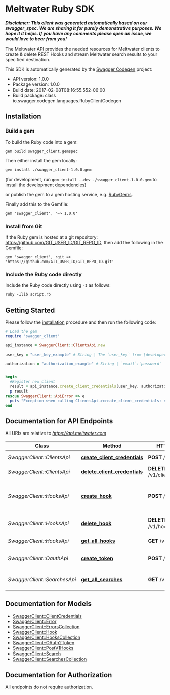 # Meltwater Ruby SDK 

_**Disclaimer: This client was generated automatically based on our swagger_spec. We are sharing it for purely demonstrative purposes. We hope it it helps. If you have any comments please open an issue, we would love to hear from you!**_

The Meltwater API provides the needed resources for Meltwater clients to create & delete REST Hooks and stream Meltwater search results to your specified destination.

This SDK is automatically generated by the [Swagger Codegen](https://github.com/swagger-api/swagger-codegen) project:

- API version: 1.0.0
- Package version: 1.0.0
- Build date: 2017-02-08T08:16:55.552-06:00
- Build package: class io.swagger.codegen.languages.RubyClientCodegen

## Installation

### Build a gem

To build the Ruby code into a gem:

```shell
gem build swagger_client.gemspec
```

Then either install the gem locally:

```shell
gem install ./swagger_client-1.0.0.gem
```
(for development, run `gem install --dev ./swagger_client-1.0.0.gem` to install the development dependencies)

or publish the gem to a gem hosting service, e.g. [RubyGems](https://rubygems.org/).

Finally add this to the Gemfile:

    gem 'swagger_client', '~> 1.0.0'

### Install from Git

If the Ruby gem is hosted at a git repository: https://github.com/GIT_USER_ID/GIT_REPO_ID, then add the following in the Gemfile:

    gem 'swagger_client', :git => 'https://github.com/GIT_USER_ID/GIT_REPO_ID.git'

### Include the Ruby code directly

Include the Ruby code directly using `-I` as follows:

```shell
ruby -Ilib script.rb
```

## Getting Started

Please follow the [installation](#installation) procedure and then run the following code:
```ruby
# Load the gem
require 'swagger_client'

api_instance = SwaggerClient::ClientsApi.new

user_key = "user_key_example" # String | The `user_key` from [developer.meltwater.com](https://developer.meltwater.com/admin/applications/).

authorization = "authorization_example" # String | `email`:`password`    Basic Auth (RFC2617) credentials. Must contain the realm `Basic` followed by a  Base64-encoded `email`:`password` pair using your Meltwater credentials.    #### Example:        Basic bXlfZW1haWxAZXhhbXJzZWNyZXQ=


begin
  #Register new client
  result = api_instance.create_client_credentials(user_key, authorization)
  p result
rescue SwaggerClient::ApiError => e
  puts "Exception when calling ClientsApi->create_client_credentials: #{e}"
end

```

## Documentation for API Endpoints

All URIs are relative to *https://api.meltwater.com*

Class | Method | HTTP request | Description
------------ | ------------- | ------------- | -------------
*SwaggerClient::ClientsApi* | [**create_client_credentials**](docs/ClientsApi.md#create_client_credentials) | **POST** /v1/clients | Register new client
*SwaggerClient::ClientsApi* | [**delete_client_credentials**](docs/ClientsApi.md#delete_client_credentials) | **DELETE** /v1/clients/{client_id} | Delete client.
*SwaggerClient::HooksApi* | [**create_hook**](docs/HooksApi.md#create_hook) | **POST** /v1/hooks | Creates a hook for one of your predefined searches.
*SwaggerClient::HooksApi* | [**delete_hook**](docs/HooksApi.md#delete_hook) | **DELETE** /v1/hooks/{id} | Delete an existing hook.
*SwaggerClient::HooksApi* | [**get_all_hooks**](docs/HooksApi.md#get_all_hooks) | **GET** /v1/hooks | List all hooks.
*SwaggerClient::OauthApi* | [**create_token**](docs/OauthApi.md#create_token) | **POST** /oauth2/token | Create an access token
*SwaggerClient::SearchesApi* | [**get_all_searches**](docs/SearchesApi.md#get_all_searches) | **GET** /v1/searches | List your saved searches.


## Documentation for Models

 - [SwaggerClient::ClientCredentials](docs/ClientCredentials.md)
 - [SwaggerClient::Error](docs/Error.md)
 - [SwaggerClient::ErrorsCollection](docs/ErrorsCollection.md)
 - [SwaggerClient::Hook](docs/Hook.md)
 - [SwaggerClient::HooksCollection](docs/HooksCollection.md)
 - [SwaggerClient::OAuth2Token](docs/OAuth2Token.md)
 - [SwaggerClient::PostV1Hooks](docs/PostV1Hooks.md)
 - [SwaggerClient::Search](docs/Search.md)
 - [SwaggerClient::SearchesCollection](docs/SearchesCollection.md)


## Documentation for Authorization

 All endpoints do not require authorization.

